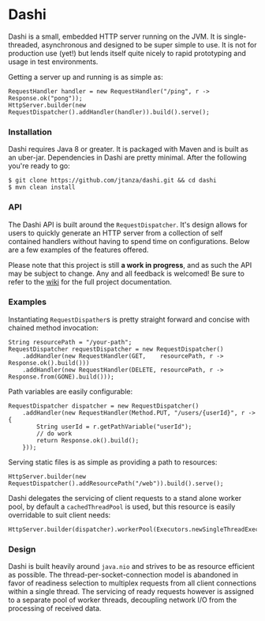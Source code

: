 # Dashi

Dashi is a small, embedded HTTP server running on the JVM. It is single-threaded, asynchronous and designed to be super simple to use.  It is not for production use (yet!) but lends itself quite nicely to rapid prototyping and usage in test environments.

Getting a server up and running is as simple as:

```
RequestHandler handler = new RequestHandler("/ping", r -> Response.ok("pong"));
HttpServer.builder(new RequestDispatcher().addHandler(handler)).build().serve();
```

### Installation

Dashi requires Java 8 or greater. It is packaged with Maven and is built as an uber-jar. Dependencies in Dashi are pretty minimal. After the following you're ready to go:

```
$ git clone https://github.com/jtanza/dashi.git && cd dashi
$ mvn clean install
```

### API

The Dashi API is built around the `RequestDispatcher`. It's design allows for users to quickly generate an HTTP server from a collection of self contained handlers without having to spend time on configurations. Below are a few examples of the features offered.  

Please note that this project is still **a work in progress**, and as such the API may be subject to change. Any and all feedback is welcomed! Be sure to refer to the [wiki](https://github.com/jtanza/dashi/wiki) for the full project documentation.  

### Examples

Instantiating `RequestDispather`s is pretty straight forward and concise with chained method invocation:

```
String resourcePath = "/your-path";
RequestDispatcher requestDispatcher = new RequestDispatcher()
	.addHandler(new RequestHandler(GET,    resourcePath, r -> Response.ok().build()))
	.addHandler(new RequestHandler(DELETE, resourcePath, r -> Response.from(GONE).build()));
```

Path variables are easily configurable:

```
RequestDispatcher dispatcher = new RequestDispatcher()
    .addHandler(new RequestHandler(Method.PUT, "/users/{userId}", r -> {
        String userId = r.getPathVariable("userId");
        // do work
        return Response.ok().build();
    }));
```

Serving static files is as simple as providing a path to resources:

```
HttpServer.builder(new RequestDispatcher().addResourcePath("/web")).build().serve();
```

Dashi delegates the servicing of client requests to a stand alone worker pool, by default a `cachedThreadPool` is used, but this resource is easily overridable to suit client needs:

```
HttpServer.builder(dispatcher).workerPool(Executors.newSingleThreadExecutor()).build().serve();
```

### Design
 
Dashi is built heavily around `java.nio` and strives to be as resource efficient as possible. The thread-per-socket-connection model is abandoned in favor of readiness selection to multiplex requests from all client connections within a single thread. The servicing of ready requests however is assigned to a separate pool of worker threads, decoupling network I/O from the processing of received data. 


